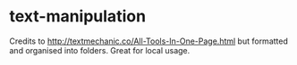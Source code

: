 # text-manipulation
Credits to http://textmechanic.co/All-Tools-In-One-Page.html but formatted and organised into folders. Great for local usage.
